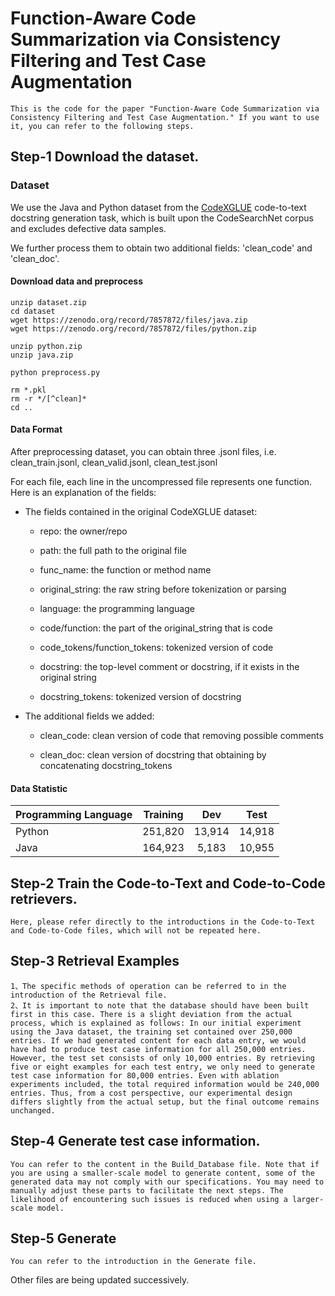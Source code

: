 # Function-Aware Code Summarization via Consistency Filtering and Test Case Augmentation
    This is the code for the paper "Function-Aware Code Summarization via Consistency Filtering and Test Case Augmentation." If you want to use it, you can refer to the following steps.

## Step-1 Download the dataset.
### Dataset
We use the Java and Python dataset from the [CodeXGLUE](https://github.com/microsoft/CodeXGLUE/tree/main/Code-Text/code-to-text) code-to-text docstring
generation task, which is built upon the CodeSearchNet corpus and excludes defective data samples. 

We further process them to obtain two additional fields: 'clean_code' and 'clean_doc'.

#### Download data and preprocess

    unzip dataset.zip
    cd dataset
    wget https://zenodo.org/record/7857872/files/java.zip
    wget https://zenodo.org/record/7857872/files/python.zip
    
    unzip python.zip
    unzip java.zip

    python preprocess.py

    rm *.pkl
    rm -r */[^clean]*
    cd ..


#### Data Format

After preprocessing dataset, you can obtain three .jsonl files, i.e. clean_train.jsonl, clean_valid.jsonl, clean_test.jsonl

For each file, each line in the uncompressed file represents one function. Here is an explanation of the fields:

* The fields contained in the original CodeXGLUE dataset:

  * repo: the owner/repo

  * path: the full path to the original file

  * func_name: the function or method name

  * original_string: the raw string before tokenization or parsing

  * language: the programming language

  * code/function: the part of the original_string that is code

  * code_tokens/function_tokens: tokenized version of code

  * docstring: the top-level comment or docstring, if it exists in the original string

  * docstring_tokens: tokenized version of docstring

* The additional fields we added:

  * clean_code: clean version of code that removing possible comments

  * clean_doc: clean version of docstring that obtaining by concatenating docstring_tokens

#### Data Statistic

| Programming Language | Training |  Dev   |  Test  |
| :------------------- | :------: | :----: | :----: |
| Python               | 251,820  | 13,914 | 14,918 |
| Java                 | 164,923  | 5,183  | 10,955 |

## Step-2 Train the Code-to-Text and Code-to-Code retrievers.
    Here, please refer directly to the introductions in the Code-to-Text and Code-to-Code files, which will not be repeated here.

## Step-3 Retrieval Examples
    1、The specific methods of operation can be referred to in the introduction of the Retrieval file.
    2、It is important to note that the database should have been built first in this case. There is a slight deviation from the actual process, which is explained as follows: In our initial experiment using the Java dataset, the training set contained over 250,000 entries. If we had generated content for each data entry, we would have had to produce test case information for all 250,000 entries. However, the test set consists of only 10,000 entries. By retrieving five or eight examples for each test entry, we only need to generate test case information for 80,000 entries. Even with ablation experiments included, the total required information would be 240,000 entries. Thus, from a cost perspective, our experimental design differs slightly from the actual setup, but the final outcome remains unchanged.

## Step-4 Generate test case information.
    You can refer to the content in the Build_Database file. Note that if you are using a smaller-scale model to generate content, some of the generated data may not comply with our specifications. You may need to manually adjust these parts to facilitate the next steps. The likelihood of encountering such issues is reduced when using a larger-scale model.

## Step-5 Generate
    You can refer to the introduction in the Generate file.

Other files are being updated successively.
